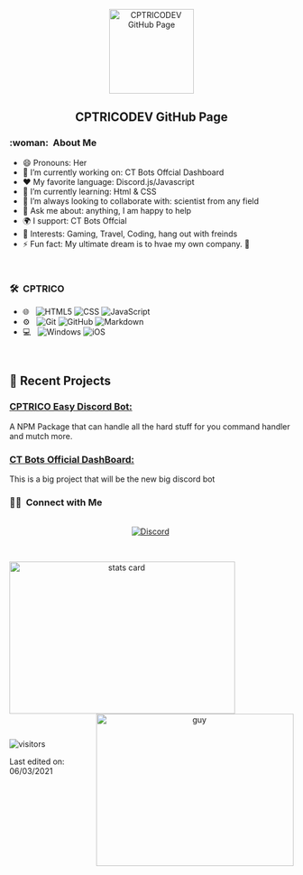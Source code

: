 <p align="center">
 <img width="150px" src="https://cdn.discordapp.com/attachments/485357955341090825/932359659967352892/512x512_CTBots.png" align="center" alt="CPTRICODEV GitHub Page" />
 <h2 align="center">CPTRICODEV GitHub Page</h2>

<h3> :woman: &nbsp;About Me</h3>

- 😄 Pronouns: Her
- 🔭 I’m currently working on: CT Bots Offcial Dashboard
- :heart: My favorite language: Discord.js/Javascript
- 🌱 I’m currently learning: Html & CSS
- 👯 I’m always looking to collaborate with: scientist from any field
- 💬 Ask me about: anything, I am happy to help
- 🌍 I support: CT Bots Offcial
- 💜 Interests: Gaming, Travel, Coding, hang out with freinds
- ⚡ Fun fact: My ultimate dream is to hvae my own company. 🖖

<br/>

<h3> 🛠 &nbsp;CPTRICO</h3>

- 🌐 &nbsp;
  ![HTML5](https://img.shields.io/badge/HTML5-E34F26?style=for-the-badge&logo=html5&logoColor=white)
  ![CSS](https://img.shields.io/badge/CSS-239120?&style=for-the-badge&logo=css3&logoColor=white)
  ![JavaScript](https://img.shields.io/badge/JavaScript-323330?style=for-the-badge&logo=javascript&logoColor=F7DF1E)
- ⚙️ &nbsp;
  ![Git](https://img.shields.io/badge/Git-F05032?style=for-the-badge&logo=git&logoColor=white)
  ![GitHub](https://img.shields.io/badge/GitHub-100000?style=for-the-badge&logo=github&logoColor=white)
  ![Markdown](https://img.shields.io/badge/Markdown-000000?style=for-the-badge&logo=markdown&logoColor=white)
- 💻 &nbsp;
  ![Windows](https://img.shields.io/badge/Windows-0078D6?style=for-the-badge&logo=windows&logoColor=white)
  ![iOS](https://img.shields.io/badge/iOS-000000?style=for-the-badge&logo=ios&logoColor=white)


<br/>

<p>

## 📝 Recent Projects
### [ CPTRICO Easy Discord Bot: ](https://github.com/CPTRICODEV/CPTRICODEV)<br>
A NPM Package that can handle all the hard stuff for you command handler and mutch more.

### [ CT Bots Official DashBoard: ](https://github.com/CPTRICODEV/Shop-Bot)<br>
This is a big project that will be the new big discord bot

</p>


<h3> 🤝🏻 &nbsp;Connect with Me </h3> 

<p align="center">
<br>
<a href="https://discord.gg/UCWCc6vC56"><img src="https://cdn.discordapp.com/attachments/485357955341090825/932358461520478259/Unavngivet.png" alt="Discord" /></a>&nbsp;
<!--<a href="https://kkvanonymous.github.io/"><img alt="Website" src="https://img.shields.io/website?style=for-the-badge&up_message=portfolio&url=https%3A%2F%2Fkkvanonymous.github.io%2F"></a>-->
</p>



<br/> 
<p>

<a align= "center" href="https://github.com/CPTRICODEV">
  <img alt= "stats card" height="270px" width="400" src="https://github-readme-stats.vercel.app/api?username=CPTRICODEV&theme=cobalt&show_icons=true&count_private=true" />
  <img align="right" height="270px" alt="guy" width="350" src="https://i.pinimg.com/originals/e4/26/70/e426702edf874b181aced1e2fa5c6cde.gif" /> </a>

</p>
<br/>

<p>
    <img align="center" alt="visitors" src="https://gpvc.arturio.dev/CPTRICODEV"/>
</p>


Last edited on: 06/03/2021
